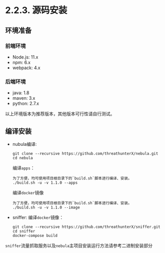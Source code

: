 # 2.2.3. 源码安装


## 环境准备

### 前端环境

- Node.js: 11.x
- npm: 6.x
- webpack: 4.x

### 后端环境

- java: 1.8
- maven: 3.x
- python: 2.7.x

以上环境版本为推荐版本，其他版本可行性请自行测试。

## 编译安装
- nubula编译:

  ```
  git clone --recursive https://github.com/threathunterX/nebula.git
  cd nebula
  ```
  编译`apps`：
  ```
  为了方便，均可使用项目根目录下的`build.sh`脚本进行编译、安装。
  ./build.sh -u -v 1.1.0 --apps
  ```
  编译`docker`镜像
  ```
  为了方便，均可使用项目根目录下的`build.sh`脚本进行编译、安装。
  ./build.sh -u -v 1.1.0 --image
  ```

- sniffer:
  编译`docker`镜像：
  ```
  git clone --recursive https://github.com/threathunterX/sniffer.git
  cd sniffer
  docker-compose build
  ```


`sniffer`流量抓取服务以及`nebula`主项目安装运行方法请参考二进制安装部分
